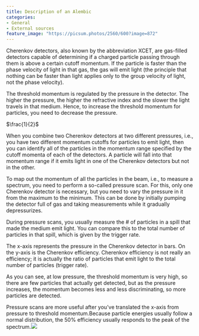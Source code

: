 ```yaml
---
title: Description of an Alembic
categories:
- General
- External sources
feature_image: "https://picsum.photos/2560/600?image=872"
---
```


Cherenkov detectors, also known by the abbreviation XCET, are gas-filled detectors capable of determining if a charged particle passing through them is above a certain cutoff momentum. If the particle is faster than the phase velocity of light in that gas, the gas will emit light (the principle that nothing can be faster than light applies only to the group velocity of light, not the phase velocity).

The threshold momentum is regulated by the pressure in the detector. The higher the pressure, the higher the refractive index and the slower the light travels in that medium. Hence, to increase the threshold momentum for particles, you need to decrease the pressure.

$\frac{1}{2}$

When you combine two Cherenkov detectors at two different pressures, i.e., you have two different momentum cutoffs for particles to emit light, then you can identify all of the particles in the momentum range specified by the cutoff momenta of each of the detectors. A particle will fall into that momentum range if it emits light in one of the Cherenkov detectors but not in the other.

To map out the momentum of all the particles in the beam, i.e., to measure a spectrum, you need to perform a so-called pressure scan. For this, only one Cherenkov detector is necessary, but you need to vary the pressure in it from the maximum to the minimum. This can be done by initially pumping the detector full of gas and taking measurements while it gradually depressurizes.

During pressure scans, you usually measure the # of particles in a spill that made the medium emit light. You can compare this to the total number of particles in that spill, which is given by the trigger rate.

The x-axis represents the pressure in the Cherenkov detector in bars. On the y-axis is the Cherenkov efficiency.
Cherenkov efficiency is not really an efficiency; it is actually the ratio of particles that emit light to the total number of particles (trigger rate).

As you can see, at low pressure, the threshold momentum is very high, so there are few particles that actually get detected, but as the pressure increases, the momentum becomes less and less discriminating, so more particles are detected.

Pressure scans are more useful after you've translated the x-axis from pressure to threshold momentum.Because particle energies usually follow a normal distribution, the 50% efficiency usually responds to the peak of the spectrum.![](/images/cher2.png)
